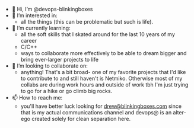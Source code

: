 - 👋 Hi, I’m @devops-blinkingboxes
- 👀 I’m interested in:
  - all the things (this can be problematic but such is life).
- 🌱 I’m currently learning:
  - all the soft skills that I skated around for the last 10 years of my career
  - C/C++
  - ways to collaborate more effectively to be able to dream bigger and bring ever-larger projects to life
- 💞️ I’m looking to collaborate on:
  - anything! That's a bit broad- one of my favorite projects that I'd like to contribute to and still haven't is Netmiko. Otherwise most of my collabs are during work hours and outside of work tbh I'm just trying to go for a hike or go climb big rocks.
- 📫 How to reach me:
  - you'll have better luck looking for drew@blinkingboxes.com since that is my actual communications channel and devops@ is an alter-ego created solely for clean separation here.

<!---
devops-blinkingboxes/devops-blinkingboxes is a ✨ special ✨ repository because its `README.md` (this file) appears on your GitHub profile.
You can click the Preview link to take a look at your changes.
--->
